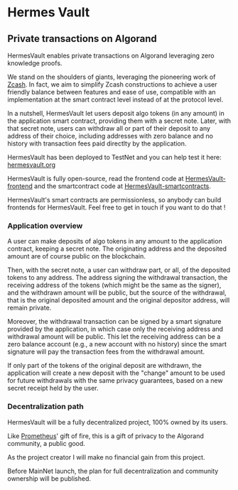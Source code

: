 # Hermes Vault
## Private transactions on Algorand

HermesVault enables private transactions on Algorand leveraging zero knowledge proofs.

We stand on the shoulders of giants, leveraging the pioneering work of [Zcash](https://z.cash/).
In fact, we aim to simplify Zcash constructions to achieve a user friendly balance between features and ease of use, compatible with an implementation at the smart contract level instead of at the protocol level.

In a nutshell, HermesVault let users deposit algo tokens (in any amount) in the application smart contract, providing them with a secret note. Later, with that secret note, users can withdraw all or part of their deposit to any address of their choice, including addresses with zero balance and no history with transaction fees paid directlty by the application.

HermesVault has been deployed to TestNet and you can help test it here: [hermesvault.org](https://hermesvault.org/)

HermesVault is fully open-source, read the frontend code at [HermesVault-frontend](https://github.com/giuliop/HermesVault-frontend) and the smartcontract code at [HermesVault-smartcontracts](https://github.com/giuliop/HermesVault-smartcontracts).

HermesVault's smart contracts are permissionless, so anybody can build frontends for HermesVault. Feel free to get in touch if you want to do that !


### Application overview

A user can make deposits of algo tokens in any amount to the application
contract, keeping a secret note. The originating address and the deposited amount are of course public on the blockchain.

Then, with the secret note, a user can withdraw part, or all, of the deposited tokens to any address. The address signing the withdrawal transaction, the
receiving address of the tokens (which might be the same as the signer), and the withdrawn amount will be public, but the source of the withdrawal, that is the original deposited amount and the original depositor address, will remain private.

Moreover, the withdrawal transaction can be signed by a smart signature provided
by the application, in which case only the receiving address and withdrawal amount
will be public.
This let the receiving address can be a zero balance account
(e.g., a new account with no history) since the smart signature will pay the
transaction fees from the withdrawal amount.

If only part of the tokens of the original deposit are withdrawn, the application
will create a new deposit with the "change" amount to be used for future
withdrawals with the same privacy guarantees, based on a new secret receipt held by the user.

### Decentralization path

HermesVault will be a fully decentralized project, 100% owned by its users.

Like [Prometheus](https://en.wikipedia.org/wiki/Prometheus)' gift of fire, this is a gift of privacy to the Algorand community, a public good.

As the project creator I will make no financial gain from this project.

Before MainNet launch, the plan for full decentralization and community ownership will be published.
